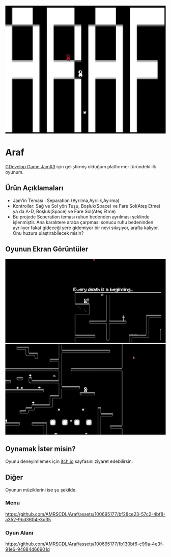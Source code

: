 ![Banner](https://github.com/AMRSCDL/Araf/blob/main/ReadMeStuff/863B9t.png)
# Araf
[GDevelop Game Jam#3](https://itch.io/jam/gdevelop-game-jam-3) için geliştirmiş olduğum platformer türündeki ilk oyunum.

## Ürün Açıklamaları
- Jam'in Teması : Separation (Ayrılma,Ayrılık,Ayırma)
- Kontroller: Sağ ve Sol yön Tuşu, Boşluk(Space) ve Fare Sol(Ateş Etme) ya da A-D, Boşluk(Space) ve Fare Sol(Ateş Etme)
- Bu projede Seperation teması ruhun bedenden ayrılması şeklinde işlenmiştir. Ana karaktere araba çarpması sonucu ruhu bedeninden ayrılıyor fakat gideceği yere gidemiyor bir nevi sıkışıyor, arafta kalıyor. Onu huzura ulaştırabilecek misin?

## Oyunun Ekran Görüntüler
![SS1](https://github.com/AMRSCDL/Araf/blob/main/ReadMeStuff/Ekran%20G%C3%B6r%C3%BCnt%C3%BCs%C3%BC%20(422).png)
![SS2](https://github.com/AMRSCDL/Araf/blob/main/ReadMeStuff/Ekran%20G%C3%B6r%C3%BCnt%C3%BCs%C3%BC%20(424).png)

## Oynamak İster misin?
Oyunu deneyimlemek için [itch.io](https://amrscdlmr.itch.io/araf) sayfasını ziyaret edebilirsin.

## Diğer 

Oyunun müziklerini ise şu şekilde.
### Menu
https://github.com/AMRSCDL/Araf/assets/100695177/bf28ce23-57c2-4bf8-a352-9bd3604e3d35

### Oyun Alanı
https://github.com/AMRSCDL/Araf/assets/100695177/fb130bf6-c99a-4e3f-91e6-94884d66901d




